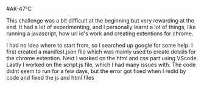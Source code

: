 #AK-47℃

This challenge was a bit difficult at the beginning but very rewarding at the end. It had a lot of experimenting, and I personally learnt a lot of things, like running a javascript, how url id's work and creating extentions for chrome. 

I had no idea where to start from, so I searched up google for some help. I first created a manifest.json file which was mainly used to create details for the chrome extention. Next I worked on the html and css part using VScode. Lastly I worked on the script.js file, which I had many issues with. The code didnt seem to run for a few days, but the error got fixed when I redid by code and fixed the js and html files
